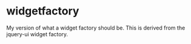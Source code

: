 # widgetfactory
My version of what a widget factory should be. This is derived from the jquery-ui widget factory.
